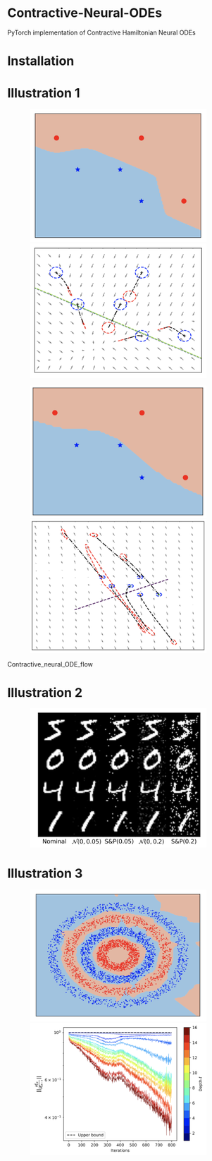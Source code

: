 # Contractive-Neural-ODEs
PyTorch implementation of Contractive Hamiltonian Neural ODEs


# Installation 


# Illustration 1

<p align="center">
<img src="./Figures/Classification_CHNNs.png" alt="class_CHNODE" width="400"/>
<img src="./Figures/Contractive_neural_ODE_flow.png" alt="FLOW_CHNODE" width="400"/>
</p>


<p align="center">
<img src="./Figures/Vanilla_neural_ode.png" alt="Class_vanilla" width="400"/>
<img src="./Figures/vanilla_neural_ode_phaseplot.png" alt="flow_vanilla" width="400"/>
</p>


Contractive_neural_ODE_flow
# Illustration 2

<p align="center">
<img src="./Figures/MNIST.png" alt="MNIST" width="400"/>
</p>


# Illustration 3

<p align="center">
  <img src="./Figures/Double_circles.png" alt="circles" width="400"/>
<img src="./Figures/Grads_CHNODE.png" alt="GRADS" width="400"/>
</p>

